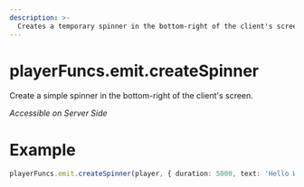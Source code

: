 ```yaml
---
description: >-
  Creates a temporary spinner in the bottom-right of the client's screen.
---
```


# playerFuncs.emit.createSpinner

Create a simple spinner in the bottom-right of the client's screen.

_Accessible on Server Side_

# Example

```ts
playerFuncs.emit.createSpinner(player, { duration: 5000, text: 'Hello World!' });
```